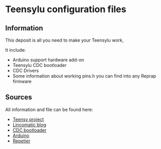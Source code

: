 Teensylu configuration files
========

Information
-------------------------
This deposit is all you need to make your Teensylu work,

It include:
* Arduino support hardware add-on
* Teensylu CDC bootloader
* CDC Drivers
* Some information about working pins.h you can find into any Reprap firmware



Sources
-------------------------
All information and file can be found here:
* [Teensy project](http://pjrc.com/)
* [Lincomatic blog](http://blog.lincomatic.com/?p=548)
* [CDC bootloader](https://github.com/sparkfun/32U4_Breakout_Board/tree/master/Bootloaders/CDC)
* [Arduino](http://www.arduino.cc/)
* [Repetier](http://www.repetier.com/)
